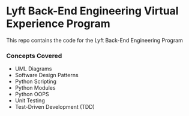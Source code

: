 # Lyft Back-End Engineering Virtual Experience Program 
This repo contains the code for the Lyft Back-End Engineering Program

### Concepts Covered

- UML Diagrams
- Software Design Patterns
- Python Scripting
- Python Modules
- Python OOPS
- Unit Testing
- Test-Driven Development (TDD)
